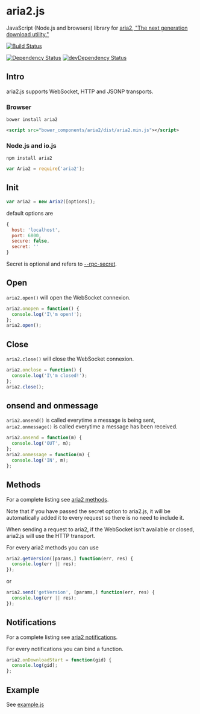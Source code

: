 aria2.js
========

JavaScript (Node.js and browsers) library for [aria2, "The next generation download utility."](http://aria2.sourceforge.net/)

[![Build Status](https://travis-ci.org/sonnyp/aria2.js.png?branch=master)](https://travis-ci.org/sonnyp/aria2.js)

[![Dependency Status](https://david-dm.org/sonnyp/aria2.js.png)](https://david-dm.org/sonnyp/aria2.js)
[![devDependency Status](https://david-dm.org/sonnyp/aria2.js/dev-status.png)](https://david-dm.org/sonnyp/aria2.js#info=devDependencies)

## Intro

aria2.js supports WebSocket, HTTP and JSONP transports.

### Browser
```
bower install aria2
```
```xml
<script src="bower_components/aria2/dist/aria2.min.js"></script>
```

### Node.js and io.js
```
npm install aria2
```
```javascript
var Aria2 = require('aria2');
```

## Init
```javascript
var aria2 = new Aria2([options]);
```
default options are
```javascript
{
  host: 'localhost',
  port: 6800,
  secure: false,
  secret: ''
}
```

Secret is optional and refers to [--rpc-secret](http://aria2.sourceforge.net/manual/en/html/aria2c.html#cmdoption--rpc-secret).

## Open

```aria2.open()``` will open the WebSocket connexion.
```javascript
aria2.onopen = function() {
  console.log('I\'m open!');
};
aria2.open();
```

## Close

```aria2.close()``` will close the WebSocket connexion.
```javascript
aria2.onclose = function() {
  console.log('I\'m closed!');
};
aria2.close();
```

## onsend and onmessage

```aria2.onsend()``` is called everytime a message is being sent, ```aria2.onmessage()``` is called everytime a message has been received.
```javascript
aria2.onsend = function(m) {
  console.log('OUT', m);
};
aria2.onmessage = function(m) {
  console.log('IN', m);
};
```

## Methods
For a complete listing see [aria2 methods](http://aria2.sourceforge.net/manual/en/html/aria2c.html#methods).

Note that if you have passed the secret option to aria2.js, it will be automatically added it to every request so there is no need to include it.

When sending a request to aria2, if the WebSocket isn't available or closed, aria2.js will use the HTTP transport.

For every aria2 methods you can use
```javascript
aria2.getVersion([params,] function(err, res) {
  console.log(err || res);
});
```
or
```javascript
aria2.send('getVersion', [params,] function(err, res) {
  console.log(err || res);
});
```

## Notifications
For a complete listing see [aria2 notifications](http://aria2.sourceforge.net/manual/en/html/aria2c.html#json-rpc-over-websocket).

For every notifications you can bind a function.
```javascript
aria2.onDownloadStart = function(gid) {
  console.log(gid);
};
```

## Example
See [example.js](https://github.com/sonnyp/aria2.js/blob/master/example/example.js)
